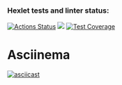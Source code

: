 ### Hexlet tests and linter status:
[![Actions Status](https://github.com/ArsenHandzhyan/java-project-71/actions/workflows/hexlet-check.yml/badge.svg)](https://github.com/ArsenHandzhyan/java-project-71/actions)
<a href="https://codeclimate.com/github/ArsenHandzhyan/java-project-71/maintainability"><img src="https://api.codeclimate.com/v1/badges/48ce95568eebc57920e8/maintainability" /></a>
[![Test Coverage](https://api.codeclimate.com/v1/badges/6ade59acbf5b58dce602/test_coverage)](https://codeclimate.com/github/ArsenHandzhyan/java-project-71/test_coverage)
# Asciinema 
[![asciicast](https://asciinema.org/a/ElkPGrCetbq1aLOHsE8HTcbE3.svg)](https://asciinema.org/a/ElkPGrCetbq1aLOHsE8HTcbE3)

